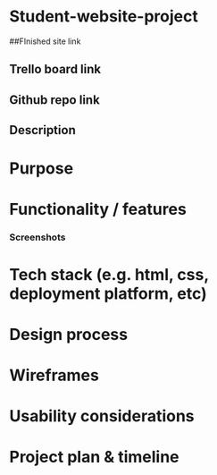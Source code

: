 # Student-website-project

##FInished site link


## Trello board link 


## Github repo link 

## Description


# Purpose

# Functionality / features

### Screenshots

# Tech stack (e.g. html, css, deployment platform, etc)


# Design process


#  Wireframes

# Usability considerations

# Project plan & timeline   
